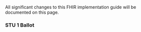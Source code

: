 <!-- markdownlint-disable MD001 MD041 -->

All significant changes to this FHIR implementation guide will be documented on this page.

### STU 1 Ballot
